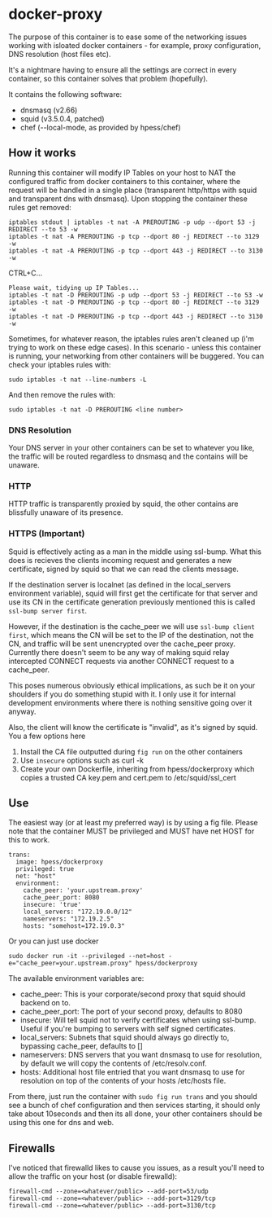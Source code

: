 # docker-proxy
The purpose of this container is to ease some of the networking issues working with isloated docker containers - for example, proxy configuration, DNS resolution (host files etc).

It's a nightmare having to ensure all the settings are correct in every container, so this container solves that problem (hopefully).   

It contains the following software:
  - dnsmasq (v2.66)
  - squid (v3.5.0.4, patched)
  - chef (--local-mode, as provided by hpess/chef)

## How it works
Running this container will modify IP Tables on your host to NAT the configured traffic from docker containers to this container, where the request will be handled in a single place (transparent http/https with squid and transparent dns with dnsmasq).  Upon stopping the container these rules get removed:
```
iptables stdout | iptables -t nat -A PREROUTING -p udp --dport 53 -j REDIRECT --to 53 -w
iptables -t nat -A PREROUTING -p tcp --dport 80 -j REDIRECT --to 3129 -w
iptables -t nat -A PREROUTING -p tcp --dport 443 -j REDIRECT --to 3130 -w
```
CTRL+C...
```
Please wait, tidying up IP Tables...
iptables -t nat -D PREROUTING -p udp --dport 53 -j REDIRECT --to 53 -w
iptables -t nat -D PREROUTING -p tcp --dport 80 -j REDIRECT --to 3129 -w
iptables -t nat -D PREROUTING -p tcp --dport 443 -j REDIRECT --to 3130 -w
```
Sometimes, for whatever reason, the iptables rules aren't cleaned up (i'm trying to work on these edge cases).  In this scenario - unless this container is running, your networking from other containers will be buggered.  You can check your iptables rules with:
```
sudo iptables -t nat --line-numbers -L
```
And then remove the rules with:
```
sudo iptables -t nat -D PREROUTING <line number>
```

### DNS Resolution
Your DNS server in your other containers can be set to whatever you like, the traffic will be routed regardless to dnsmasq and the contains will be unaware.

### HTTP
HTTP traffic is transparently proxied by squid, the other contains are blissfully unaware of its presence.

### HTTPS (Important)
Squid is effectively acting as a man in the middle using ssl-bump.  What this does is recieves the clients incoming request and generates a new certificate, signed by squid so that we can read the clients message.  

If the destination server is localnet (as defined in the local_servers environment variable), squid will first get the certificate for that server and use its CN in the certificate generation previously mentioned this is called `ssl-bump server first`.

However, if the destination is the cache_peer we will use `ssl-bump client first`, which means the CN will be set to the IP of the destination, not the CN, and traffic will be sent unencrypted over the cache_peer proxy.  Currently there doesn't seem to be any way of making squid relay intercepted CONNECT requests via another CONNECT request to a cache_peer.

This poses numerous obviously ethical implications, as such be it on your shoulders if you do something stupid with it.  I only use it for internal development environments where there is nothing sensitive going over it anyway.

Also, the client will know the certificate is "invalid", as it's signed by squid.
You a few options here
  1. Install the CA file outputted during `fig run` on the other containers
  2. Use `insecure` options such as curl -k
  3. Create your own Dockerfile, inheriting from hpess/dockerproxy which copies a trusted CA key.pem and cert.pem to /etc/squid/ssl_cert

## Use
The easiest way (or at least my preferred way) is by using a fig file.  Please note that the container MUST be privileged and MUST have net HOST for this to work.
```
trans:
  image: hpess/dockerproxy
  privileged: true
  net: "host"
  environment:
    cache_peer: 'your.upstream.proxy'
    cache_peer_port: 8080
    insecure: 'true'
    local_servers: "172.19.0.0/12"
    nameservers: "172.19.2.5"
    hosts: "somehost=172.19.0.3"
```
Or you can just use docker
```
sudo docker run -it --privileged --net=host -e="cache_peer=your.upstream.proxy" hpess/dockerproxy
```
The available environment variables are:
  - cache_peer: This is your corporate/second proxy that squid should backend on to.
  - cache_peer_port: The port of your second proxy, defaults to 8080
  - insecure: Will tell squid not to verify certificates when using ssl-bump.  Useful if you're bumping to servers with self signed certificates.
  - local_servers: Subnets that squid should always go directly to, bypassing cache_peer, defaults to []
  - nameservers: DNS servers that you want dnsmasq to use for resolution, by default we will copy the contents of /etc/resolv.conf.
  - hosts: Additional host file entried that you want dnsmasq to use for resolution on top of the contents of your hosts /etc/hosts file.

From there, just run the container with `sudo fig run trans` and you should see a bunch of chef configuration and then services starting, it should only take about 10seconds and then its all done, your other containers should be using this one for dns and web.

## Firewalls
I've noticed that firewalld likes to cause you issues, as a result you'll need to allow the traffic on your host (or disable firewalld):
```
firewall-cmd --zone=<whatever/public> --add-port=53/udp
firewall-cmd --zone=<whatever/public> --add-port=3129/tcp
firewall-cmd --zone=<whatever/public> --add-port=3130/tcp
```

